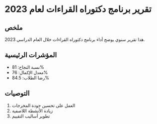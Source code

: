 # تقرير برنامج دكتوراه القراءات لعام 2023

## ملخص

هذا تقرير سنوي يوضح أداء برنامج دكتوراه القراءات خلال العام الدراسي 2023.

## المؤشرات الرئيسية

- نسبة النجاح: 81%
- معدل الإكمال: 76%
- رضا الطلاب: 84.5%

## التوصيات

1. العمل على تحسين جودة المخرجات
2. زيادة الأنشطة اللاصفية
3. تطوير أساليب التقييم
